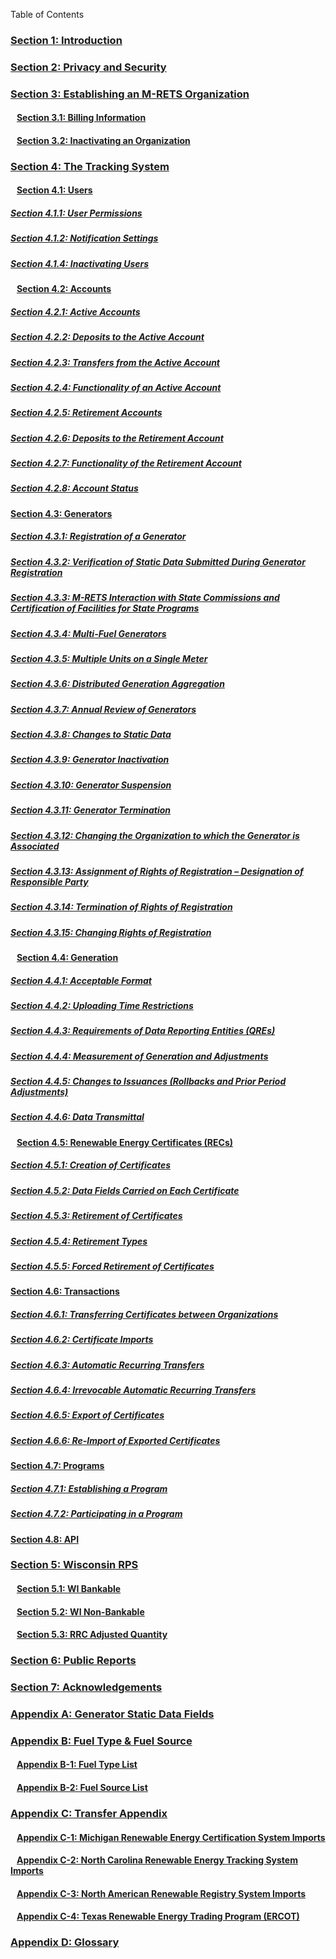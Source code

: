 Table of Contents

### [Section 1: Introduction](section1.md)

### [Section 2: Privacy and Security](section2.md)

### [Section 3: Establishing an M-RETS Organization](section3.md)

#### &nbsp;&nbsp;&nbsp;[Section 3.1: Billing Information](section3.1.md)

#### &nbsp;&nbsp;&nbsp;[Section 3.2: Inactivating an Organization](section3.2.md)

### [Section 4: The Tracking System](section4.1full.md)

#### &nbsp;&nbsp;&nbsp;[Section 4.1: Users](section4.1.md)

##### [Section 4.1.1: User Permissions](section4.1.1.md)

##### [Section 4.1.2: Notification Settings](section4.1.2.md)

##### [Section 4.1.4: Inactivating Users](section4.1.4.md)

#### &nbsp;&nbsp;&nbsp;[Section 4.2: Accounts](section4.2.md)

##### [Section 4.2.1: Active Accounts](section4.2.1.md)

##### [Section 4.2.2: Deposits to the Active Account](section4.2.2.md)

##### [Section 4.2.3: Transfers from the Active Account](section4.2.3.md)

##### [Section 4.2.4: Functionality of an Active Account](section4.2.4.md)

##### [Section 4.2.5: Retirement Accounts](section4.2.5.md)

##### [Section 4.2.6: Deposits to the Retirement Account](section4.2.6.md)

##### [Section 4.2.7: Functionality of the Retirement Account](section4.2.7.md)

##### [Section 4.2.8: Account Status](section4.2.8.md)

#### [Section 4.3: Generators](section4.3.md)

##### [Section 4.3.1: Registration of a Generator](section4.3.1.md)

##### [Section 4.3.2: Verification of Static Data Submitted During Generator Registration](section4.3.2)

##### [Section 4.3.3: M-RETS Interaction with State Commissions and Certification of Facilities for State Programs](section4.3.3.md)

##### [Section 4.3.4: Multi-Fuel Generators](scetion4.3.4.md)

##### [Section 4.3.5: Multiple Units on a Single Meter](section4.3.5.md)

##### [Section 4.3.6: Distributed Generation Aggregation](section4.3.6.md)

##### [Section 4.3.7: Annual Review of Generators](section4.3.7.md)

##### [Section 4.3.8: Changes to Static Data](section4.3.8.md)

##### [Section 4.3.9: Generator Inactivation](section4.3.9.md)

##### [Section 4.3.10: Generator Suspension](section4.3.10.md)

##### [Section 4.3.11: Generator Termination](section4.3.11.md)

##### [Section 4.3.12: Changing the Organization to which the Generator is Associated](section4.3.12.md)

##### [Section 4.3.13: Assignment of Rights of Registration – Designation of Responsible Party](section4.3.13.md)

##### [Section 4.3.14: Termination of Rights of Registration](section4.3.14.md)

##### [Section 4.3.15: Changing Rights of Registration](section4.3.15.md)

#### &nbsp;&nbsp;&nbsp;[Section 4.4: Generation](section4.4.md)

##### [Section 4.4.1: Acceptable Format](section4.4.1.md)

##### [Section 4.4.2: Uploading Time Restrictions](section4.4.2.md)

##### [Section 4.4.3: Requirements of Data Reporting Entities (QREs)](section4.4.3.md)

##### [Section 4.4.4: Measurement of Generation and Adjustments](section4.4.4.md)

##### [Section 4.4.5: Changes to Issuances (Rollbacks and Prior Period Adjustments)](section4.4.5.md)

##### [Section 4.4.6: Data Transmittal](section4.4.6.md)

#### &nbsp;&nbsp;&nbsp;[Section 4.5: Renewable Energy Certificates (RECs)](section4.5.md)

##### [Section 4.5.1: Creation of Certificates](section4.5.1.md)

##### [Section 4.5.2: Data Fields Carried on Each Certificate](section4.5.2.md)

##### [Section 4.5.3: Retirement of Certificates](section4.5.3.md)

##### [Section 4.5.4: Retirement Types](section4.5.4.md)

##### [Section 4.5.5: Forced Retirement of Certificates](section4.5.5.md)

#### [Section 4.6: Transactions](section4.6.md)

##### [Section 4.6.1: Transferring Certificates between Organizations](section4.6.1.md)

##### [Section 4.6.2: Certificate Imports](section4.6.2.md)

##### [Section 4.6.3: Automatic Recurring Transfers](section4.6.3.md)

##### [Section 4.6.4: Irrevocable Automatic Recurring Transfers](section4.6.4.md)

##### [Section 4.6.5: Export of Certificates](section4.6.5.md)

##### [Section 4.6.6: Re-Import of Exported Certificates](section4.6.6.md)

#### [Section 4.7: Programs](section4.7.md)

##### [Section 4.7.1: Establishing a Program](section4.7.1.md)

##### [Section 4.7.2: Participating in a Program](section.4.7.2.md)

#### [Section 4.8: API](section4.8.md)

### [Section 5: Wisconsin RPS](section5.md)

#### &nbsp;&nbsp;&nbsp;[Section 5.1: WI Bankable](section5.1.md)

#### &nbsp;&nbsp;&nbsp;[Section 5.2: WI Non-Bankable](section5.2.md)
 
#### &nbsp;&nbsp;&nbsp;[Section 5.3: RRC Adjusted Quantity](section5.3.md)

### [Section 6: Public Reports](section6.md)

### [Section 7: Acknowledgements](section7.md)

### [Appendix A: Generator Static Data Fields](appendixa.md)

### [Appendix B: Fuel Type & Fuel Source](appendixb.md)

#### &nbsp;&nbsp;&nbsp;[Appendix B-1: Fuel Type List](appendixb1.md)

#### &nbsp;&nbsp;&nbsp;[Appendix B-2: Fuel Source List](appendixb2.md)

### [Appendix C: Transfer Appendix](appendixc.md)

#### &nbsp;&nbsp;&nbsp;[Appendix C-1: Michigan Renewable Energy Certification System Imports](appendixc1.md)

#### &nbsp;&nbsp;&nbsp;[Appendix C-2: North Carolina Renewable Energy Tracking System Imports](appendixc2.md)

#### &nbsp;&nbsp;&nbsp;[Appendix C-3: North American Renewable Registry System Imports](appendixc3.md)

#### &nbsp;&nbsp;&nbsp;[Appendix C-4: Texas Renewable Energy Trading Program (ERCOT)](appendixc4.md)

### [Appendix D: Glossary](appendixd.md)
